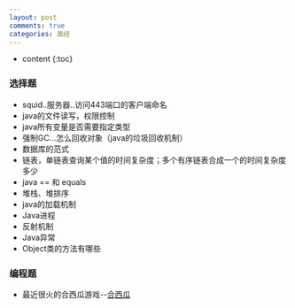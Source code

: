 ```yaml
---
layout: post
comments: true
categories: 面经
---
```


* content
{:toc}

### 选择题
* squid..服务器..访问443端口的客户端命名
* java的文件读写，权限控制
* java所有变量是否需要指定类型
* 强制GC...怎么回收对象（java的垃圾回收机制）
* 数据库的范式
* 链表，单链表查询某个值的时间复杂度；多个有序链表合成一个的时间复杂度多少
* java == 和 equals
* 堆栈、堆排序
* java的加载机制
* Java进程
* 反射机制
* Java异常
* Object类的方法有哪些

### 编程题
* 最近很火的合西瓜游戏--[合西瓜](http://www.4399.com/flash/217989_4.htm)